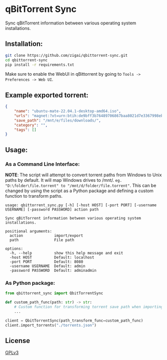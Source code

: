 # qBitTorrent Sync
Sync qBitTorrent information between various operating system installations.

## Installation:
``` bash
git clone https://github.com/zigai/qbittorrent-sync.git
cd qbittorrent-sync
pip install -r requirements.txt
```
Make sure to enable the WebUI in qBittorrent by going to ```Tools -> Preferences -> Web UI```.

## Example exported torrent:
``` json
{
    "name": "ubuntu-mate-22.04.1-desktop-amd64.iso",
    "urls": "magnet:?xt=urn:btih:de9bff3b76489706867baa8021d7e3367998ebba&dn=ubuntu-mate-22.04.1-desktop-amd64.iso&tr=https%3a%2f%2ftorrent.ubuntu.com%2fannounce",
    "save_path": "/mnt/e/files/downloads/",
    "category": "",
    "tags": []
}
```
## Usage:


### As a Command Line Interface:
**NOTE**:
The script will attempt to convert torrent paths from Windows to Unix paths by default. It will map Windows drives to /mnt/. ``` eg. "D:\folder\file.torrent" to "/mnt/d/folder/file.torrent" ```.
This can be changed by using the script as a Python package and defining a custom function to transform paths.

```
usage: qbittorrent_sync.py [-h] [-host HOST] [-port PORT] [-username USERNAME] [-password PASSWORD] action path

Sync qBitTorrent information between various operating system installations.

positional arguments:
  action              import/export
  path                File path

options:
  -h, --help          show this help message and exit
  -host HOST          Default: localhost
  -port PORT          Default: 8080
  -username USERNAME  Default: admin
  -password PASSWORD  Default: adminadmin

```

### As Python package:

``` python
from qbittorrent_sync import QbitTorrentSync

def custom_path_func(path: str) -> str:
    # Custom function for transforming torrent save path when importing
    ...

client = QbitTorrentSync(path_transform_func=custom_path_func)
client.import_torrents("./torrents.json")
```
## License
[GPLv3](LICENSE)
